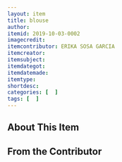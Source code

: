 ```yaml
---
layout: item
title: blouse
author: 
itemid: 2019-10-03-0002
imagecredit: 
itemcontributor: ERIKA SOSA GARCIA
itemcreator: 
itemsubject: 
itemdategot: 
itemdatemade: 
itemtype: 
shortdesc: 
categories: [  ]
tags: [  ]
---
```


## About This Item


## From the Contributor
